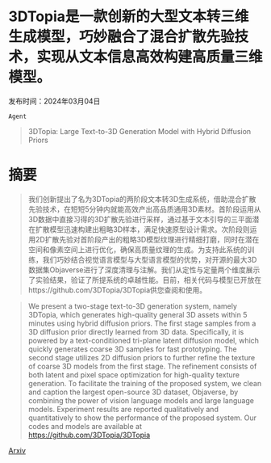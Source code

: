 # 3DTopia是一款创新的大型文本转三维生成模型，巧妙融合了混合扩散先验技术，实现从文本信息高效构建高质量三维模型。

发布时间：2024年03月04日

`Agent`

> 3DTopia: Large Text-to-3D Generation Model with Hybrid Diffusion Priors

# 摘要

> 我们创新提出了名为3DTopia的两阶段文本转3D生成系统，借助混合扩散先验技术，在短短5分钟内就能高效产出高品质通用3D素材。首阶段运用从3D数据中直接习得的3D扩散先验进行采样，通过基于文本引导的三平面潜在扩散模型迅速构建出粗略3D样本，满足快速原型设计需求。次阶段则运用2D扩散先验对首阶段产出的粗略3D模型纹理进行精细打磨，同时在潜在空间和像素空间上进行优化，确保高质量纹理的生成。为支持此系统的训练，我们巧妙结合视觉语言模型与大型语言模型的优势，对开源的最大3D数据集Objaverse进行了深度清理与注解。我们从定性与定量两个维度展示了实验结果，验证了所提系统的卓越性能。目前，相关代码与模型已开放在https://github.com/3DTopia/3DTopia供您查阅和使用。

> We present a two-stage text-to-3D generation system, namely 3DTopia, which generates high-quality general 3D assets within 5 minutes using hybrid diffusion priors. The first stage samples from a 3D diffusion prior directly learned from 3D data. Specifically, it is powered by a text-conditioned tri-plane latent diffusion model, which quickly generates coarse 3D samples for fast prototyping. The second stage utilizes 2D diffusion priors to further refine the texture of coarse 3D models from the first stage. The refinement consists of both latent and pixel space optimization for high-quality texture generation. To facilitate the training of the proposed system, we clean and caption the largest open-source 3D dataset, Objaverse, by combining the power of vision language models and large language models. Experiment results are reported qualitatively and quantitatively to show the performance of the proposed system. Our codes and models are available at https://github.com/3DTopia/3DTopia

[Arxiv](https://arxiv.org/abs/2403.02234)